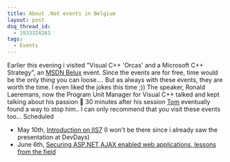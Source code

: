 ```yaml
---
title: About .Net events in Belgium
layout: post
dsq_thread_id:
  - 1933324263
tags:
  - Events
---
```

Earlier this evening i visited "Visual C++ 'Orcas' and a Microsoft C++ Strategy", an [MSDN Belux](http://www.microsoft.com/belux/msdn/nl/default.mspx) event. Since the events are for free, time would be the only thing you can loose.... But as always with these events, they are worth the time. I even liked the jokes this time ;)) The speaker, Ronald Laeremans, now the Program Unit Manager for Visual C++ talked and kept talking about his passion 🙂 30 minutes after his session [Tom](http://blogs.msdn.com/tommer/) eventually found a way to stop him.. I can only recommend that you visit these events too... Scheduled

* May 10th, [Introduction on IIS7](http://www.visug.be/Default.aspx) (I won't be there since i already saw the presentation at DevDays)
* June 6th, [Securing ASP.NET AJAX enabled web applications, lessons from the field](http://msevents.microsoft.com/CUI/EventDetail.aspx?EventID=1032340308&Culture=en-US)
